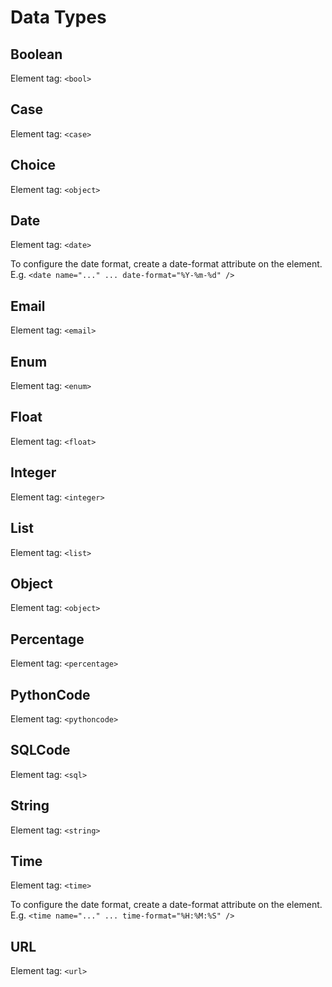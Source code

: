 # Data Types
## Boolean

Element tag: `<bool>`



## Case

Element tag: `<case>`



## Choice

Element tag: `<object>`



## Date

Element tag: `<date>`

To configure the date format, create a date-format attribute on the
element. E.g. `<date name="..." ... date-format="%Y-%m-%d" />`



## Email

Element tag: `<email>`



## Enum

Element tag: `<enum>`



## Float

Element tag: `<float>`



## Integer

Element tag: `<integer>`



## List

Element tag: `<list>`



## Object

Element tag: `<object>`



## Percentage

Element tag: `<percentage>`



## PythonCode

Element tag: `<pythoncode>`



## SQLCode

Element tag: `<sql>`



## String

Element tag: `<string>`



## Time

Element tag: `<time>`

To configure the date format, create a date-format attribute on the
element. E.g. `<time name="..." ... time-format="%H:%M:%S" />`



## URL

Element tag: `<url>`



